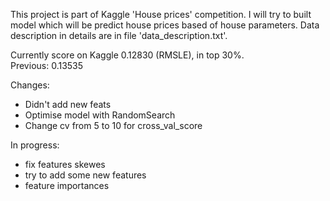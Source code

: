 This project is part of Kaggle 'House prices' competition. I will try to built model which will be predict house prices based of house parameters.
Data description in details are in file 'data_description.txt'.

Currently score on Kaggle 0.12830 (RMSLE), in top 30%. <br>
Previous: 0.13535

Changes:
- Didn't add new feats
- Optimise model with RandomSearch
- Change cv from 5 to 10 for cross_val_score
 

In progress:
  - fix features skewes 
  - try to add some new features
  - feature importances
 

